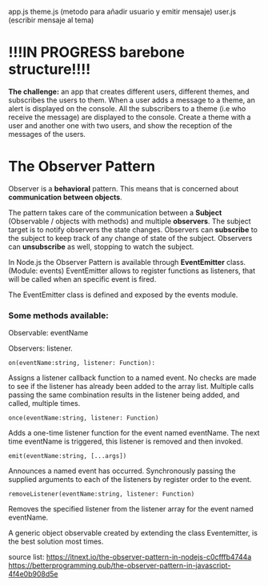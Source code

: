 app.js
theme.js (metodo para añadir usuario y emitir mensaje)
user.js (escribir mensaje al tema)


# !!!IN PROGRESS barebone structure!!!!

__The challenge:__ an app that creates different users, different themes, and subscribes the users to them. When a user adds a message to a theme, an alert is displayed on the console. All the subscribers to a theme (i.e who receive the message) are displayed to the console. Create a theme with a user and another one with two users, and show the reception of the messages of the users. 


# The Observer Pattern 

Observer is a __behavioral__ pattern.
This means that is concerned about __communication between objects__.

The pattern takes care of the communication between a __Subject__ (Observable / objects with methods) and multiple __observers__. The subject target is to notify observers the state changes. Observers can __subscribe__ to the subject to keep track of any change of state of the subject. Observers can __unsubscribe__ as well, stopping to watch the subject.

In Node.js the Observer Pattern is available through __EventEmitter__ class. (Module: events)
EventEmitter allows to register functions as listeners, that will be called when an specific event is fired.

The EventEmitter class is defined and exposed by the events module.

### Some methods available:
Observable: eventName 

Observers: listener. 

```
on(eventName:string, listener: Function):
```

Assigns a listener callback function to a named event.
No checks are made to see if the listener has already been added to the array list. 
Multiple calls passing the same combination results in the listener being added, and called, multiple times.

```
once(eventName:string, listener: Function) 
```
Adds a one-time listener function for the event named eventName. 
The next time eventName is triggered, this listener is removed and then invoked.

```
emit(eventName:string, [...args])
```
Announces a named event has occurred.
Synchronously passing the supplied arguments to each of the listeners by register order to the event.

```
removeListener(eventName:string, listener: Function)
```
Removes the specified listener from the listener array for the event named eventName.

A generic object observable created by extending the class Eventemitter, is the best solution most times. 








source list: https://itnext.io/the-observer-pattern-in-nodejs-c0cfffb4744a
https://betterprogramming.pub/the-observer-pattern-in-javascript-4f4e0b908d5e
